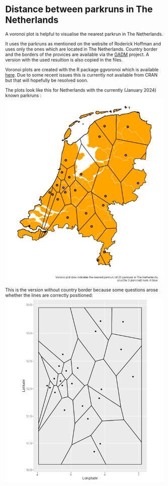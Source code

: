 # Distance between parkruns in The Netherlands
A voronoi plot is helpful to visualise the nearest parkrun in The Netherlands.

It uses the parkruns as mentioned on the website of Roderick Hoffman and uses only the ones which are located in The Netherlands.
Country border and the borders of the provices are available via the [GADM](https://gadm.org/download_country.html) project. A version with the used resultion is also copied in the files.

Voronoi plots are created with the R package ggvoronoi which is available [here](https://github.com/garretrc/ggvoronoi). Due to some recent issues this is currently not available from CRAN but that will hopefully be resolved soon.

The plots look like this for Netherlands with the currently (January 2024) known parkruns : <br>
![NL](/images/pakruns_NL_20240105-2103.png)

This is the version without country border because some questions arose whether the lines are correctly positioned:<br>
![plot without border](/images/noborder.png)


